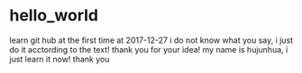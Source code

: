 >>>>>>>>>>>>>>>>>>>>>>>>>>>>>>>>>>>>>>>>>>>>>
# hello_world
learn git hub at the first time at 2017-12-27
i do not know what you say, i just do it acctording to the text!
thank you for your idea!
my name is hujunhua, i just learn it now!
thank you 
>>>>>>>>>>>>>>>>>>>>>>>>>>>>>>>>>>>>>>>>>>>>>
